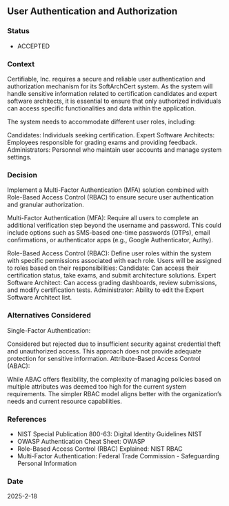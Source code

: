 ## User Authentication and Authorization

### Status
- ACCEPTED

### Context

Certifiable, Inc. requires a secure and reliable user authentication and authorization mechanism for its SoftArchCert system. As the system will handle sensitive information related to certification candidates and expert software architects, it is essential to ensure that only authorized individuals can access specific functionalities and data within the application.

The system needs to accommodate different user roles, including:

Candidates: Individuals seeking certification.
Expert Software Architects: Employees responsible for grading exams and providing feedback.
Administrators: Personnel who maintain user accounts and manage system settings.

### Decision
Implement a Multi-Factor Authentication (MFA) solution combined with Role-Based Access Control (RBAC) to ensure secure user authentication and granular authorization.

Multi-Factor Authentication (MFA):
Require all users to complete an additional verification step beyond the username and password. This could include options such as SMS-based one-time passwords (OTPs), email confirmations, or authenticator apps (e.g., Google Authenticator, Authy).

Role-Based Access Control (RBAC):
Define user roles within the system with specific permissions associated with each role. Users will be assigned to roles based on their responsibilities:
Candidate: Can access their certification status, take exams, and submit architecture solutions.
Expert Software Architect: Can access grading dashboards, review submissions, and modify certification tests.
Administrator: Ability to edit the Expert Software Architect list.

### Alternatives Considered
Single-Factor Authentication:

Considered but rejected due to insufficient security against credential theft and unauthorized access. This approach does not provide adequate protection for sensitive information.
Attribute-Based Access Control (ABAC):

While ABAC offers flexibility, the complexity of managing policies based on multiple attributes was deemed too high for the current system requirements. The simpler RBAC model aligns better with the organization’s needs and current resource capabilities.

### References
- NIST Special Publication 800-63: Digital Identity Guidelines NIST
- OWASP Authentication Cheat Sheet: OWASP
- Role-Based Access Control (RBAC) Explained: NIST RBAC
- Multi-Factor Authentication: Federal Trade Commission - Safeguarding Personal Information


### Date
2025-2-18
